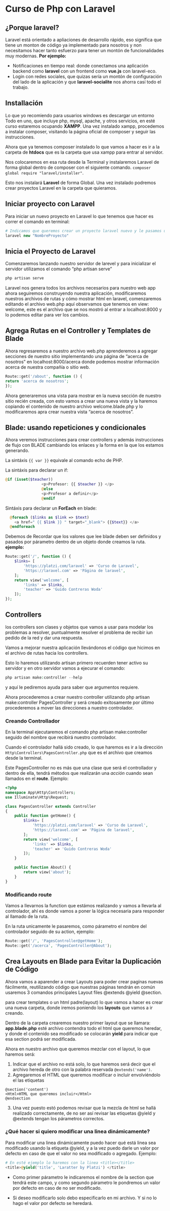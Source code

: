 # Curso de Php con Laravel

## ¿Porque laravel?
Laravel está orientado a apliaciones de desarrollo rápido, eso significa que tiene un monton de código ya implementado para nosotros y non necesitamos hacer tanto esfuerzo para tener un montón de funcionalidades muy modernas.
**Por ejemplo:**
- Notificaciones en tiempo real: donde conectamos una aplicación backend como **laravel** con un frontend como **vue.js** con laravel-eco.
- Login con redes sociales, que quizas sería un montón de configuración del lado de la aplicación y que **laravel-socialite** nos ahorra casí todo el trabajo.

## Installación

Lo que yo recomiendo para usuarios windows es descargar un entorno Todo en uno, que incluye php, mysql, apache, y otros servicios, en esté curso estaremos ocupando **XAMPP**. 
Una vez instalado xampp, procedemos a instalar composer, visitando la página oficial de composer y seguir las instrucciones.

Ahora que ya tenemos composer instalado lo que vamos a hacer es ir a la carpeta de **htdocs** que es la carpeta que usa xampp para entrar al servidor.

Nos colocaremos en esa ruta desde la Terminal y instalaremos Laravel de forma global dentro de composer con el siguiente comando. ```composer global require "laravel/installer"```.

Esto nos instalará **Laravel** de forma Global. Una vez instalado podremos crear proyectos Laravel en la carpeta que quieramos.

## Iniciar proyecto con Laravel

Para iniciar un nuevo proyecto en Laravel lo que tenemos que hacer es correr el comando en terminal: 
```php
# Indicamos que queremos crear un proyecto laravel nuevo y le pasamos un Nombre, que será la carpeta donde instalará todo el entorno laravel.
laravel new "NombreProyecto"
```

## Inicia el Proyecto de Laravel

Comenzaremos lanzando nuestro servidor de larevel y para inicializar el servidor utilizamos el comando “php artisan serve”
```php
php artisan serve
```
Laravel nos genera todos los archivos necesarios para nuestro web app ahora seguiremos construyendo nuestra aplicación, modificaremos nuestros archivos de rutas y cómo mostrar html en laravel, comenzaremos editando el archivo web.php aquí observamos que tenemos en view: welcome, este es el archivo que se nos mostró al entrar a localhost:8000 y lo podemos editar para ver los cambios.

## Agrega Rutas en el Controller y Templates de Blade

Ahora regresaremos a nuestro archivo web.php aprenderemos a agregar secciones de nuestro sitio implementando una página de “acerca de nosotros” en localhost:8000/acerca donde podemos mostrar información acerca de nuestra compañía o sitio web.
```php
Route::get('/about', function () {
return 'acerca de nosotros';
});
```
Ahora generaremos una vista para mostrar en la nueva sección de nuestro sitio recién creada, con esto vamos a crear una nueva vista y la haremos copiando el contenido de nuestro archivo welcome.blade.php y lo modificaremos apra crear nuestra vista “acerca de nosotros”.

## Blade: usando repeticiones y condicionales

Ahora veremos instrucciones para crear controllers y además instrucciones de flujo con BLADE cambiando los enlaces y la forma en la que los estamos generando.

La sintáxis ``{{ var }}`` equivale al comando echo de PHP.

La sintáxis para declarar un if:
```php
@if (isset($teacher))
                <p>Profesor: {{ $teacher }} </p>
                @else
                <p>Profesor a definir</p>
                @endif
```
Sintáxis para declarar un **ForEach** en blade:
```php
  @foreach ($links as $link => $text)
    <a href=" {{ $link }} " target="_blank"> {{$text}} </a>
  @endforeach
```
Debemos de Recordar que los valores que lee blade deben ser definidos y pasados por párametro dentro de un objeto donde creamos la ruta. **ejemplo:**
```php
Route::get('/', function () {
    $links= [
        'https://platzi.com/laravel' => 'Curso de Laravel',
        'https://laravel.com' => 'Página de laravel',
    ];
    return view('welcome', [
        'links' => $links,
        'teacher' => 'Guido Contreras Woda'
    ]);
});
```
## Controllers

los controllers son clases y objetos que vamos a usar para modelar los problemas a resolver, puntualmente resolver el problema de recibir iun pedido de la red y dar una respuesta.

Vamos a mejorar nuestra aplicación llevándonos el código que hicimos en el archivo de rutas hacia los controllers.

Esto lo haremos utilizando artisan primero recuerden tener activo su servidor y en otro servidor vamos a ejecurar el comando:
```php
php artisan make:controller --help
```
y aquí le pediremos ayuda para saber que argumentos requiere.

Ahora procederemos a crear nuestro controller utilizando php artisan make:controller PagesController y será creado exitosamente por último procederemos a mover las direcciones a nuestro controlador.

### Creando Controllador

En la terminal ejecutaremos el comando php artisan make:controller seguido del nombre que recibirá nuestro controlador.

Cuando el controlador hallá sido creado, lo que haremos es ir a la dirección ``Http\Controllers\PagesController.php`` que es el archivo que creamos desde la terminal.

Este PagesController no es más que una clase que será el controllador y dentro de ella, tendrá métodos que realizarán una *acción* cuando sean llamados en el **route**. Ejemplo:
```php
<?php
namespace App\Http\Controllers;
use Illuminate\Http\Request;

class PagesController extends Controller
{
    public function getHome() {
        $links= [
            'https://platzi.com/laravel' => 'Curso de Laravel',
            'https://laravel.com' => 'Página de laravel',
        ];
        return view('welcome', [
            'links' => $links,
            'teacher' => 'Guido Contreras Woda'
        ]);
    }

    public function About() {
        return view('about');
    }
}
```

### Modificando route

Vamos a llevarnos la function que estámos realizando y vamos a llevarla al controlador, ahí es donde vamos a poner la lógica necesaria para responder al llamado de la ruta.

En la ruta unicamente le pasaremos, como párametro el nombre del controlador seguido de su action, ejemplo:
```php
Route::get('/', 'PagesController@getHome');
Route::get('/acerca', 'PagesController@About');
```
## Crea Layouts en Blade para Evitar la Duplicación de Código

Ahora vamos a aparender a crear Layouts para poder crear pagínas nuevas fácilmente, reutilizando código que nuestras páginas tendrán en común usaremos 3 comandos principales Layout files @extends @yield @section.

para crear templates o un html padre(layout) lo que vamos a hacer es crear una nueva carpeta, donde iremos poniendo los **layouts** que vamos a ir creando.

Dentro de la carpeta crearemos nuestro primer layout que se llamara: **app.blade.php** esté archivo contendra todo el html que queremos heredar, y donde el contenido sea modificado se colocarán **yield** para indicar que esa section podrá ser modificada.

Ahora en nuestro archivo que queremos mezclar con el layout, lo que haremos será:
1. Indicar que el archivo no está solo, lo que haremos será decir que el archivo hereda de otro con la palabra reservada ``@extends('name')``.
2. Agregaremos el HTML que queremos modificar o incluir envolviéndolo el las etiquetas 
```
@section('content') 
<Html>HTML que queremos incluir</Html>
@endsection
``` 
3. Una vez puesto estó podemos revisar que la mezcla de html se hallá realizado correctamente, de no ser así revisar las etiquetas @yield y @extends tengan los párametros correctos.

### ¿Qué hacer si quiero modificar una linea dinámicamente?

Para modificar una linea dinámicamente puedo hacer qué está linea sea modificado usando la etiqueta @yield, y a la vez puedo darle un valor por defecto en caso de que el valor no sea modificado o agregado.
Ejemplo:
```php
# En esté ejemplo lo haremos con la linea <title></title>
<title>@yield('title', 'Laratter by Platzi') </title>
```
- Como primer párametro le indicaremos el nombre de la section que tendrá este campo, y como segundo párametro le pondremos un valor por defecto en caso de no ser modificado.

- Si deseo modificarlo solo debo especificarlo en mi archivo. Y si no lo hago el valor por defecto se heredará.








